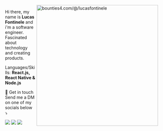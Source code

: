 <div>
  <a href="https://app.bounties4.com/@/lucasfontinele" target="_blank">
    <img align="right" title="bounties4.com/@/lucasfontinele" alt="bounties4.com/@/lucasfontinele" src="https://storage.googleapis.com/profile_avatar/production/109085540586531524526/1697474366095_badge.png" width="400" height="400" />
  </a>
</div>

<p>
  Hi there, my name is <strong>Lucas Fontinele</strong> and i'm a software engineer.<br>
  Fascinated about technology and creating products.
</p>

<p align="left">
  Languages/Skills: <strong>React.js, React Native & Node.js</strong>
</p>

<p align="left">
💌  Get in touch<br>
  Send me a DM on one of my socials below ⤵️
</p>

<p align="left">
  <a href="mailto:contato@fontinele.dev" alt="Gmail">
  <img src="https://img.shields.io/badge/-contato@fontinele.dev-e34c41?style=flat-        square&labelColor=e34c41&logo=gmail&logoColor=white&link=contato@fontinele.dev" /></a>
  
<a href="https://www.linkedin.com/in/lucasfontinele" alt="Linkedin">
  <img src="https://img.shields.io/badge/-Lucas%20Fontinele-blue?style=flat-  square&logo=Linkedin&logoColor=white&link=https://www.linkedin.com/in/lucasfontinele" /></a>
  
<a href="https://twitter.com/frontnele" alt="Twitter">
  <img src="https://img.shields.io/badge/-Lucas Fontinele-1ca0f1?style=flat-square&labelColor=1ca0f1&logo=twitter&logoColor=white&link=https://twitter.com/frontnele" /></a>
</p>
